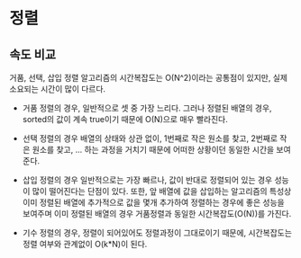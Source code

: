 # 정렬
## 속도 비교

거품, 선택, 삽입 정렬 알고리즘의 시간복잡도는 O(N^2)이라는 공통점이 있지만, 실제 소요되는 시간이 많이 다르다.

- 거품 정렬의 경우, 일반적으로 셋 중 가장 느리다. 그러나 정렬된 배열의 경우, sorted의 값이 계속 true이기 때문에 O(N)으로 매우 빨라진다.

- 선택 정렬의 경우 배열의 상태와 상관 없이, 1번째로 작은 원소를 찾고, 2번째로 작은 원소를 찾고, ... 하는 과정을 거치기 때문에 어떠한 상황이던 동일한 시간을 보여준다.

- 삽입 정렬의 경우 일반적으로는 가장 빠르나, 값이 반대로 정렬되어 있는 경우 성능이 많이 떨어진다는 단점이 있다. 또한, 앞 배열에 값을 삽입하는 알고리즘의 특성상 이미 정렬된 배열에 추가적으로 값을 몇개 추가하여 정렬하는 경우에 좋은 성능을 보여주며 이미 정렬된 배열의 경우 거품정렬과 동일한 시간복잡도(O(N))를 가진다.

- 기수 정렬의 경우, 정렬이 되어있어도 정렬과정이 그대로이기 때문에, 시간복잡도는 정렬 여부와 관계없이 O(k*N)이 된다.